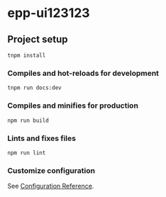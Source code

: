 <!--
 * @Author: your name
 * @Date: 2020-10-21 21:47:46
 * @LastEditTime: 2020-10-27 23:04:37
 * @LastEditors: Please set LastEditors
 * @Description: In User Settings Edit
 * @FilePath: /npm_epp_ui/Users/abbotwu/project/epp-ui/README.md
-->

# epp-ui123123

## Project setup

```
tnpm install
```

### Compiles and hot-reloads for development

```
tnpm run docs:dev
```

### Compiles and minifies for production

```
npm run build
```

### Lints and fixes files

```
npm run lint
```

### Customize configuration

See [Configuration Reference](https://cli.vuejs.org/config/).
